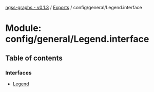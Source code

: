 [ngss-graphs - v0.1.3](../README.md) / [Exports](../modules.md) / config/general/Legend.interface

# Module: config/general/Legend.interface

## Table of contents

### Interfaces

- [Legend](../interfaces/config_general_legend_interface.legend.md)
